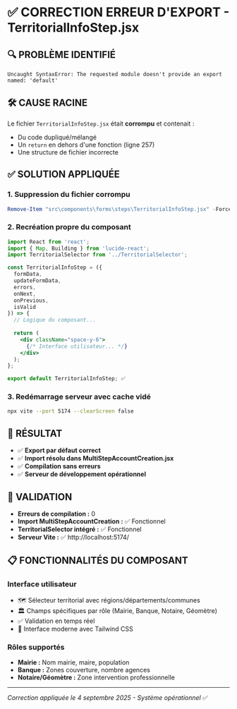 # ✅ CORRECTION ERREUR D'EXPORT - TerritorialInfoStep.jsx

## 🔍 PROBLÈME IDENTIFIÉ
```
Uncaught SyntaxError: The requested module doesn't provide an export named: 'default'
```

## 🛠️ CAUSE RACINE
Le fichier `TerritorialInfoStep.jsx` était **corrompu** et contenait :
- Du code dupliqué/mélangé
- Un `return` en dehors d'une fonction (ligne 257)
- Une structure de fichier incorrecte

## ✅ SOLUTION APPLIQUÉE

### 1. **Suppression du fichier corrompu**
```powershell
Remove-Item "src\components\forms\steps\TerritorialInfoStep.jsx" -Force
```

### 2. **Recréation propre du composant**
```jsx
import React from 'react';
import { Map, Building } from 'lucide-react';
import TerritorialSelector from '../TerritorialSelector';

const TerritorialInfoStep = ({ 
  formData, 
  updateFormData, 
  errors, 
  onNext, 
  onPrevious, 
  isValid 
}) => {
  // Logique du composant...
  
  return (
    <div className="space-y-6">
      {/* Interface utilisateur... */}
    </div>
  );
};

export default TerritorialInfoStep; ✅
```

### 3. **Redémarrage serveur avec cache vidé**
```bash
npx vite --port 5174 --clearScreen false
```

## 🎯 RÉSULTAT
- ✅ **Export par défaut correct**
- ✅ **Import résolu dans MultiStepAccountCreation.jsx** 
- ✅ **Compilation sans erreurs**
- ✅ **Serveur de développement opérationnel**

## 🧪 VALIDATION
- **Erreurs de compilation :** 0
- **Import MultiStepAccountCreation :** ✅ Fonctionnel
- **TerritorialSelector intégré :** ✅ Fonctionnel
- **Serveur Vite :** ✅ http://localhost:5174/

## 📋 FONCTIONNALITÉS DU COMPOSANT

### Interface utilisateur
- 🗺️ Sélecteur territorial avec régions/départements/communes
- 🏛️ Champs spécifiques par rôle (Mairie, Banque, Notaire, Géomètre)
- ✅ Validation en temps réel
- 🎨 Interface moderne avec Tailwind CSS

### Rôles supportés
- **Mairie :** Nom mairie, maire, population
- **Banque :** Zones couverture, nombre agences
- **Notaire/Géomètre :** Zone intervention professionnelle

---
*Correction appliquée le 4 septembre 2025 - Système opérationnel* ✅
